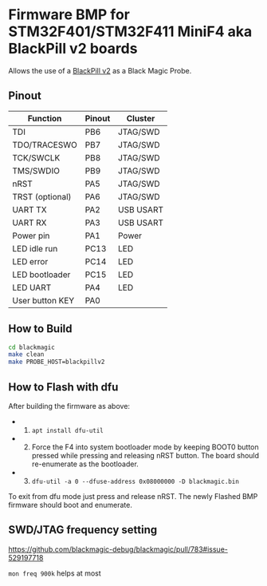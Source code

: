 # Firmware BMP for STM32F401/STM32F411 MiniF4 aka BlackPill v2 boards

Allows the use of a [BlackPill v2](https://github.com/WeActStudio/WeActStudio.MiniSTM32F4x1) as a Black Magic Probe.

## Pinout

| Function        | Pinout | Cluster   |
| --------------- | ------ | --------- |
| TDI             | PB6    | JTAG/SWD  |
| TDO/TRACESWO    | PB7    | JTAG/SWD  |
| TCK/SWCLK       | PB8    | JTAG/SWD  |
| TMS/SWDIO       | PB9    | JTAG/SWD  |
| nRST            | PA5    | JTAG/SWD  |
| TRST (optional) | PA6    | JTAG/SWD  |
| UART TX         | PA2    | USB USART |
| UART RX         | PA3    | USB USART |
| Power pin       | PA1    | Power     |
| LED idle run    | PC13   | LED       |
| LED error       | PC14   | LED       |
| LED bootloader  | PC15   | LED       |
| LED UART        | PA4    | LED       |
| User button KEY | PA0    |           |


## How to Build

```sh
cd blackmagic
make clean
make PROBE_HOST=blackpillv2
```

## How to Flash with dfu

After building the firmware as above:

* 1) `apt install dfu-util`
* 2) Force the F4 into system bootloader mode by keeping BOOT0 button pressed while pressing and releasing nRST
      button. The board should re-enumerate as the bootloader.
* 3) `dfu-util -a 0 --dfuse-address 0x08000000 -D blackmagic.bin`

To exit from dfu mode just press and release nRST. The newly Flashed BMP firmware should boot and enumerate.

## SWD/JTAG frequency setting

https://github.com/blackmagic-debug/blackmagic/pull/783#issue-529197718

`mon freq 900k` helps at most
